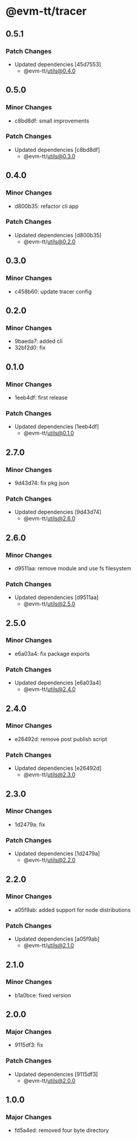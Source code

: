 # @evm-tt/tracer

## 0.5.1

### Patch Changes

- Updated dependencies [45d7553]
  - @evm-tt/utils@0.4.0

## 0.5.0

### Minor Changes

- c8bd8df: small improvements

### Patch Changes

- Updated dependencies [c8bd8df]
  - @evm-tt/utils@0.3.0

## 0.4.0

### Minor Changes

- d800b35: refactor cli app

### Patch Changes

- Updated dependencies [d800b35]
  - @evm-tt/utils@0.2.0

## 0.3.0

### Minor Changes

- c458b60: update tracer config

## 0.2.0

### Minor Changes

- 9baeda7: added cli
- 32bf2d0: fix

## 0.1.0

### Minor Changes

- 1eeb4df: first release

### Patch Changes

- Updated dependencies [1eeb4df]
  - @evm-tt/utils@0.1.0

## 2.7.0

### Minor Changes

- 9d43d74: fix pkg json

### Patch Changes

- Updated dependencies [9d43d74]
  - @evm-tt/utils@2.6.0

## 2.6.0

### Minor Changes

- d9511aa: remove module and use fs filesystem

### Patch Changes

- Updated dependencies [d9511aa]
  - @evm-tt/utils@2.5.0

## 2.5.0

### Minor Changes

- e6a03a4: fix package exports

### Patch Changes

- Updated dependencies [e6a03a4]
  - @evm-tt/utils@2.4.0

## 2.4.0

### Minor Changes

- e26492d: remove post publish script

### Patch Changes

- Updated dependencies [e26492d]
  - @evm-tt/utils@2.3.0

## 2.3.0

### Minor Changes

- 1d2479a: fix

### Patch Changes

- Updated dependencies [1d2479a]
  - @evm-tt/utils@2.2.0

## 2.2.0

### Minor Changes

- a05f9ab: added support for node distributions

### Patch Changes

- Updated dependencies [a05f9ab]
  - @evm-tt/utils@2.1.0

## 2.1.0

### Minor Changes

- b1a0bce: fixed version

## 2.0.0

### Major Changes

- 9115df3: fix

### Patch Changes

- Updated dependencies [9115df3]
  - @evm-tt/utils@2.0.0

## 1.0.0

### Major Changes

- fd5a4ed: removed four byte directory
